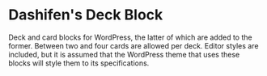 # Dashifen's Deck Block

Deck and card blocks for WordPress, the latter of which are added to the former.  Between two and four cards are allowed per deck.  Editor styles are included, but it is assumed that the WordPress theme that uses these blocks will style them to its specifications.

